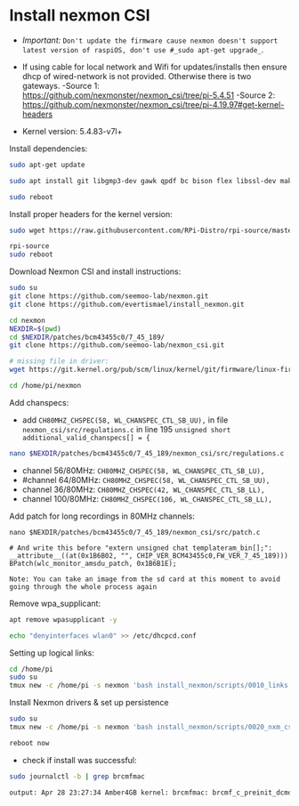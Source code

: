 # Install nexmon CSI
- _Important:_ `Don't update the firmware cause nexmon doesn't support latest version of raspiOS, don't use #_sudo apt-get upgrade_`.
- If using cable for local network and Wifi for updates/installs then ensure dhcp of wired-network is not provided. Otherwise there is two gateways.
-Source 1: https://github.com/nexmonster/nexmon_csi/tree/pi-5.4.51
-Source 2: https://github.com/nexmonster/nexmon_csi/tree/pi-4.19.97#get-kernel-headers

- Kernel version: 5.4.83-v7l+

Install dependencies:
```sh
sudo apt-get update

sudo apt install git libgmp3-dev gawk qpdf bc bison flex libssl-dev make automake texinfo libtool-bin tcpdump tmux openssl libncurses5-dev

sudo reboot
```
Install proper headers for the kernel version:

```sh
sudo wget https://raw.githubusercontent.com/RPi-Distro/rpi-source/master/rpi-source -O /usr/local/bin/rpi-source && sudo chmod +x /usr/local/bin/rpi-source && /usr/local/bin/rpi-source -q --tag-update

rpi-source
sudo reboot
```

Download Nexmon CSI and install instructions:
```sh
sudo su
git clone https://github.com/seemoo-lab/nexmon.git
git clone https://github.com/evertismael/install_nexmon.git

cd nexmon
NEXDIR=$(pwd)
cd $NEXDIR/patches/bcm43455c0/7_45_189/
git clone https://github.com/seemoo-lab/nexmon_csi.git

# missing file in driver:
wget https://git.kernel.org/pub/scm/linux/kernel/git/firmware/linux-firmware.git/tree/brcm/brcmfmac43455-sdio.raspberrypi,4-model-b.txt

cd /home/pi/nexmon
```
Add chanspecs:

- add `CH80MHZ_CHSPEC(58, WL_CHANSPEC_CTL_SB_UU),` in file  `nexmon_csi/src/regulations.c` in line 195 `unsigned short additional_valid_chanspecs[] = {`
```sh
nano $NEXDIR/patches/bcm43455c0/7_45_189/nexmon_csi/src/regulations.c
```
- channel 56/80MHz:  `CH80MHZ_CHSPEC(58, WL_CHANSPEC_CTL_SB_LU),`
- #channel 64/80MHz:  `CH80MHZ_CHSPEC(58, WL_CHANSPEC_CTL_SB_UU),`
- channel 36/80MHz:  `CH80MHZ_CHSPEC(42, WL_CHANSPEC_CTL_SB_LL),`
- channel 100/80MHz:  `CH80MHZ_CHSPEC(106, WL_CHANSPEC_CTL_SB_LL),`

Add patch for long recordings in 80MHz channels:
```
nano $NEXDIR/patches/bcm43455c0/7_45_189/nexmon_csi/src/patch.c

# And write this before "extern unsigned chat templateram_bin[];":
__attribute__((at(0x1B6B02, "", CHIP_VER_BCM43455c0,FW_VER_7_45_189)))
BPatch(wlc_monitor_amsdu_patch, 0x1B6B1E);

```

`Note: You can take an image from the sd card at this moment to avoid going through the whole process again`

Remove wpa_supplicant:
```sh
apt remove wpasupplicant -y

echo "denyinterfaces wlan0" >> /etc/dhcpcd.conf
```
Setting up logical links:
```sh
cd /home/pi
sudo su
tmux new -c /home/pi -s nexmon 'bash install_nexmon/scripts/0010_links.sh | tee ./0010.log'
```
Install Nexmon drivers & set up persistence
```sh
sudo su
tmux new -c /home/pi -s nexmon 'bash install_nexmon/scripts/0020_nxm_csi.sh | tee ./0020.log'

reboot now
```

- check if install was successful:
```sh
sudo journalctl -b | grep brcmfmac

output: Apr 28 23:27:34 Amber4GB kernel: brcmfmac: brcmf_c_preinit_dcmds: Firmware: BCM4345/6 wl0: Apr 28 2021 23:27:00 version 7.45.189 (nexmon.org/csi: v0.1.1-5-g9d86-1)
```


<!--stackedit_data:
eyJoaXN0b3J5IjpbLTExNjIzNzM4NTYsMjA2NTY3NTg4MCwtOD
A4NDA0Njc5LDQyMjkwNzY1Myw4NDIzOTEwMDAsLTEwNDk5NzM0
OTYsLTE3MDQ3OTg2OTksNzkxODY3NjgxLC03MzMxMzUxNjEsLT
IwNzM2NjExOTUsMzY3Nzc5NjE5LDEyMTIwNTk0NzIsMTQyNjY4
NjQzNCwtMTI1OTg5ODAwMCwtNDE1NTQwNzMsLTE2NTM0NjA4OT
ZdfQ==
-->